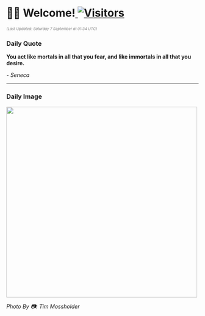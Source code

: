 <h1>👋🏽 Welcome!<a href="https://github.com/OmitNomis/"> <img src="https://visitor-badge.laobi.icu/badge?page_id=OmitNomis" alt="Visitors"></a></h1>

<i><p style="font-size: 0.6rem; color:gray">(Last Updated: Saturday 7 September at 01:34 UTC)</p></i>

<h3> Daily Quote </h3>
<b><p>You act like mortals in all that you fear, and like immortals in all that you desire.</p></b>
<i><caption style="font-size: 0.8rem; color:gray;">- Seneca</caption></i>


<hr>

<h3>Daily Image</h3>
<a href="https://images.unsplash.com/photo-1722898614949-c9a315e35209?crop=entropy&cs=srgb&fm=jpg&ixid=M3w2MjM3MzF8MHwxfHJhbmRvbXx8fHx8fHx8fDE3MjU2NzI4OTV8&ixlib=rb-4.0.3&q=85" target="_blank"><img style="height:500px;" src=https://images.unsplash.com/photo-1722898614949-c9a315e35209?crop=entropy&cs=srgb&fm=jpg&ixid=M3w2MjM3MzF8MHwxfHJhbmRvbXx8fHx8fHx8fDE3MjU2NzI4OTV8&ixlib=rb-4.0.3&q=85"/></a>

<i><caption style="font-size: 0.8rem; color:gray;"> Photo By 📷: Tim Mossholder</caption></i>
